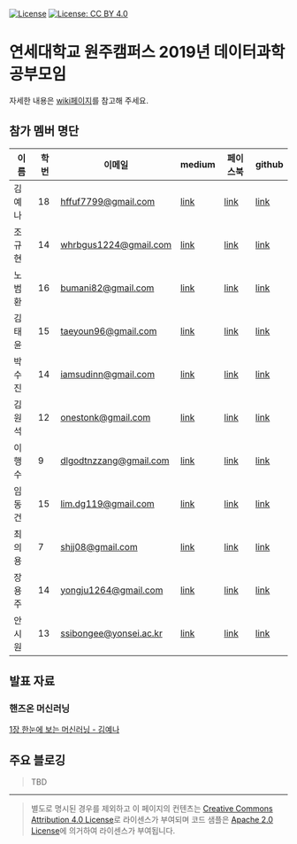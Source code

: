 [![License](https://img.shields.io/badge/License-Apache%202.0-blue.svg)](https://opensource.org/licenses/Apache-2.0)
[![License: CC BY 4.0](https://img.shields.io/badge/License-CC%20BY%204.0-lightgrey.svg)](https://creativecommons.org/licenses/by/4.0/)

# 연세대학교 원주캠퍼스 2019년 데이터과학 공부모임

자세한 내용은 [wiki페이지](https://github.com/yonseimath/data-science-2019/wiki)를 참고해 주세요.

## 참가 멤버 명단

| 이름  | 학번 | 이메일                    | medium                                    | 페이스북                                                            | github                                   |
|-----|----|------------------------|-------------------------------------------|-----------------------------------------------------------------|------------------------------------------|
| 김예나 | 18 | hffuf7799@gmail.com    | [link](https://medium.com/@hffuf7799)     | [link](https://www.facebook.com/profile.php?id=100005636506960) | [link](https://github.com/yenakim13)     |
| 조규현 | 14 | whrbgus1224@gmail.com  | [link](https://medium.com/@whrbgus1224)   | [link](https://www.facebook.com/profile.php?id=100003109391988) | [link](https://github.com/whrbgus815)    |
| 노범환 | 16 | bumani82@gmail.com     | [link](https://medium.com/@bumani82)      | [link](https://www.facebook.com/beomhwanroh)                    | [link](https://github.com/robomoan)      |
| 김태윤 | 15 | taeyoun96@gmail.com    | [link](https://medium.com/@taeyoun96)     | [link](https://m.facebook.com/profile.php?ref=bookmarks)        | [link](https://github.com/taeyoun96)     |
| 박수진 | 14 | iamsudinn@gmail.com    | [link](https://medium.com/@iamsudinn)     | [link](https://www.facebook.com/iamsudinn)                      | [link](https://github.com/iamsudinn)     |
| 김원석 | 12 | onestonk@gmail.com     | [link](https://medium.com/@onestonk)      | [link](https://www.facebook.com/onestonk)                       | [link](https://github.com/kimonesuk)     |
| 이행수 | 9  | dlgodtnzzang@gmail.com | [link](https://medium.com/@hslee09)       | [link](https://www.facebook.com/dlgodtnzzang)                   | [link](https://github.com/hslee09)       |
| 임동건 | 15 | lim.dg119@gmail.com    | [link](https://medium.com/@lim.dg119)     | [link](https://www.facebook.com/ken11995z@naver.com)            | [link](https://github.com/limdg119)      |
| 최의용 | 7  | shjj08@gmail.com       | [link](https://medium.com/@unfinishedgod) | [link](https://www.facebook.com/shjj08)                         | [link](https://github.com/Unfinishedgod) |
| 장용주| 14  |  yongju1264@gmail.com   | [link](https://medium.com/@yongju1264) | [link](https://www.facebook.com/lolhoho)                         | [link](https://github.com/lolhi) |
|안시원|13|ssibongee@yonsei.ac.kr|[link](https://medium.com/@ssibongee)|[link](https://www.facebook.com/profile.php?id=100004139895588)|[link](https://github.com/ssibongee)|


## 발표 자료

### 핸즈온 머신러닝

[1장 한눈에 보는 머신러닝 - 김예나](https://docs.google.com/presentation/d/e/2PACX-1vRT3rpeJ8sRK3uoLmQ34gV8UBzEAHOL0IUPhbf7EggXCtCQMwx1aCmFO7zOtP2W3AVM0SSoIpqnfDuE/pub?start=false&loop=false&delayms=3000)

## 주요 블로깅

> TBD


----

> 별도로 명시된 경우를 제외하고 이 페이지의 컨텐츠는 [Creative Commons Attribution 4.0 License](https://creativecommons.org/licenses/by/4.0/)로 라이센스가 부여되며 코드 샘플은 [Apache 2.0 License](https://www.apache.org/licenses/LICENSE-2.0)에 의거하여 라이센스가 부여됩니다.



